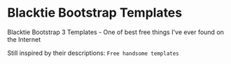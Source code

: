 # Blacktie Bootstrap Templates
Blacktie Bootstrap 3 Templates - One of best free things I've ever found on the Internet

Still inspired by their descriptions: `Free handsome templates`
